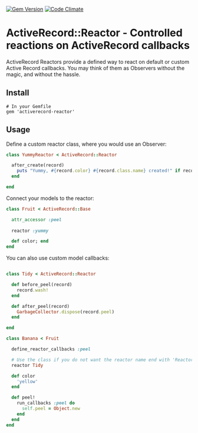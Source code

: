 [![Gem Version](https://badge.fury.io/rb/activerecord-reactor.png)](http://badge.fury.io/rb/activerecord-reactor) [![Code Climate](https://codeclimate.com/github/mtgrosser/activerecord-reactor.png)](https://codeclimate.com/github/mtgrosser/activerecord-reactor)

ActiveRecord::Reactor - Controlled reactions on ActiveRecord callbacks
======================================================================

ActiveRecord Reactors provide a defined way to react on default or custom Active Record callbacks. You may think of them as Observers without the magic, and without the hassle.

## Install
```
# In your Gemfile
gem 'activerecord-reactor'
```

## Usage

Define a custom reactor class, where you would use an Observer:

```ruby
class YummyReactor < ActiveRecord::Reactor

  after_create(record)
    puts "Yummy, #{record.color} #{record.class.name} created!" if record.is_a?(Fruit)
  end

end
```

Connect your models to the reactor:

```ruby
class Fruit < ActiveRecord::Base

  attr_accessor :peel
  
  reactor :yummy

  def color; end
end
```

You can also use custom model callbacks:

```ruby

class Tidy < ActiveRecord::Reactor

  def before_peel(record)
    record.wash!
  end

  def after_peel(record)
    GarbageCollector.dispose(record.peel)
  end

end

class Banana < Fruit

  define_reactor_callbacks :peel

  # Use the class if you do not want the reactor name end with 'Reactor'
  reactor Tidy

  def color
    'yellow'
  end

  def peel!
    run_callbacks :peel do
      self.peel = Object.new
    end
  end
end
```

